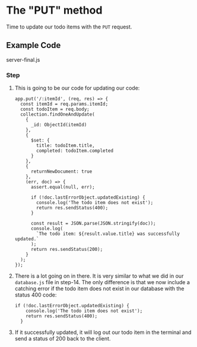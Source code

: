 # The "PUT" method

Time to update our todo items with the `PUT` request.

## Example Code

server-final.js

### Step

1.  This is going to be our code for updating our code:

    ```
    app.put('/:itemId', (req, res) => {
      const itemId = req.params.itemId;
      const todoItem = req.body;
      collection.findOneAndUpdate(
        {
          _id: ObjectId(itemId)
        },
        {
          $set: {
            title: todoItem.title,
            completed: todoItem.completed
          }
        },
        {
          returnNewDocument: true
        },
        (err, doc) => {
          assert.equal(null, err);

          if (!doc.lastErrorObject.updatedExisting) {
            console.log('The todo item does not exist');
            return res.sendStatus(400);
          }

          const result = JSON.parse(JSON.stringify(doc));
          console.log(
            `The todo item: ${result.value.title} was successfully updated.`
          );
          return res.sendStatus(200);
        }
      );
    });
    ```

2.  There is a lot going on in there. It is very similar to what we did in our `database.js` file in step-14. The only difference is that we now include a catching error if the todo item does not exist in our database with the status 400 code:

    ```
    if (!doc.lastErrorObject.updatedExisting) {
        console.log('The todo item does not exist');
        return res.sendStatus(400);
      }
    ```

3.  If it successfully updated, it will log out our todo item in the terminal and send a status of 200 back to the client.
